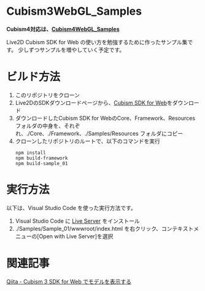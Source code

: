 # Cubism3WebGL_Samples

**Cubism4対応は、[Cubism4WebGL_Samples](https://github.com/tatsuteb/Cubism4WebGL_Samples)**

Live2D Cubism SDK for Web の使い方を勉強するために作ったサンプル集です。
少しずつサンプルを増やしていく予定です。

# ビルド方法

1. このリポジトリをクローン
1. Live2DのSDKダウンロードページから、[Cubism SDK for Web](https://live2d.github.io/#web)をダウンロード
1. ダウンロードしたCubism SDK for WebのCore、Framework、Resources フォルダの中身を、それぞれ、./Core、./Framework、./Samples/Resources フォルダにコピー
1. クローンしたリポジトリのルートで、以下のコマンドを実行
    ```
    npm install
    npm build-framework
    npm build-sample_01
    ```

# 実行方法

以下は、Visual Studio Code を使った実行方法です。

1. Visual Studio Code に [Live Server](https://github.com/ritwickdey/vscode-live-server) をインストール
1. ./Samples/Sample_01/wwwroot/index.html を右クリック、コンテキストメニューの[Open with Live Server]を選択

# 関連記事

[Qiita - Cubism 3 SDK for Web でモデルを表示する](https://qiita.com/tatsuteb/items/2c00855968acd9f4b7df)
